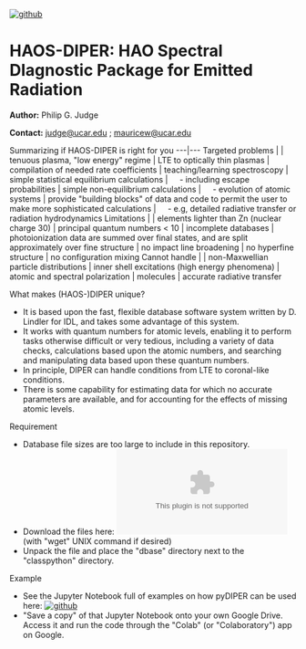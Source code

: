 [![github](https://img.shields.io/badge/NASA%20ADS-1994ESASP.373...67J-red)](https://articles.adsabs.harvard.edu/pdf/1994ESASP.373...67J)

# HAOS-DIPER: HAO Spectral DIagnostic Package for Emitted Radiation

**Author:** Philip G. Judge

**Contact:** judge@ucar.edu ; mauricew@ucar.edu

Summarizing if HAOS-DIPER is right for you
---|---
Targeted problems | 
                  | tenuous plasma, "low energy" regime
                  | LTE to optically thin plasmas
                  | compilation of needed rate coefficients
                  | teaching/learning spectroscopy
                  | simple statistical equilibrium calculations
                  | $\quad$- including escape probabilities
                  | simple non-equilibrium calculations
                  | $\quad$- evolution of atomic systems
                  | provide "building blocks" of data and code to permit the user to make more sophisticated calculations
                  | $\quad$- e.g, detailed radiative transfer or radiation hydrodynamics
Limitations       |
                  | elements lighter than Zn (nuclear charge 30)
                  | principal quantum numbers < 10
                  | incomplete databases
                  | photoionization data are summed over final states, and are split approximately over fine structure
                  | no impact line broadening
                  | no hyperfine structure
                  | no configuration mixing
Cannot handle     |
                  | non-Maxwellian particle distributions
                  | inner shell excitations (high energy phenomena)
                  | atomic and spectral polarization
                  | molecules
                  | accurate radiative transfer



What makes (HAOS-)DIPER unique?

- It is based upon the fast, flexible database software system written by D. Lindler for IDL, and takes some advantage of this system.
- It works with quantum numbers for atomic levels, enabling it to perform tasks otherwise difficult or very tedious, including a variety of data checks, calculations
based upon the atomic numbers, and searching and manipulating data based upon these quantum numbers.
- In principle, DIPER can handle conditions from LTE to coronal-like conditions.
- There is some capability for estimating data for which no accurate parameters are
available, and for accounting for the effects of missing atomic levels.


Requirement

- Database file sizes are too large to include in this repository.  
- Download the files here: [![github](https://www.mauricewilson.com/proxyonepager/datastorage/pyDIPER_dbase.tar.gz)](https://www.mauricewilson.com/proxyonepager/datastorage/pyDIPER_dbase.tar.gz)  (with "wget" UNIX command if desired)
- Unpack the file and place the "dbase" directory next to the "classpython" directory.


Example

- See the Jupyter Notebook full of examples on how pyDIPER can be used here: [![github](https://colab.research.google.com/drive/1aU5syF0ddQytI3-UoP6XiEAKPJUeAfay#scrollTo=xKjtYih8IMn9)](https://colab.research.google.com/drive/1aU5syF0ddQytI3-UoP6XiEAKPJUeAfay#scrollTo=xKjtYih8IMn9) 
- "Save a copy" of that Jupyter Notebook onto your own Google Drive.  Access it and run the code through the "Colab" (or "Colaboratory") app on Google.


